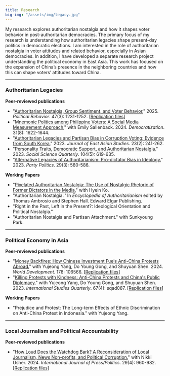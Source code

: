 ```yaml
---
title: Research 
big-img: "/assets/img/legacy.jpg"
---
```


My research explores authoritarian nostalgia and how it shapes voter behavior in post-authoritarian democracies. 
The primary focus of my research is understanding how authoritarian legacies shape present-day politics in democratic elections. I am interested in the role of authoritarian nostalgia in voter attitudes and related behavior, especially in Asian democracies. In addition, I have developed a separate research project understanding the political economy in East Asia. This work has focused on the expansion of China’s presence in the neighboring countries and how this can shape voters’ attitudes toward China.

----------------------

### Authoritarian Legacies
**Peer-reviewed publications**
   - "[Authoritarian Nostalgia, Group Sentiment, and Voter Behavior.](https://doi.org/10.1007/s11109-024-09987-x)" 2025. *Political Behavior*. 47(3): 1231-1252. [[Replication files](https://doi.org/10.7910/DVN/WEJEGG)]
   - "[Mnemonic Politics among Philippine Voters: A Social Media Measurement Approach.](https://doi.org/10.1080/13510347.2024.2333939)" with Emily Sallenback. 2024. *Democratization*. 31(8): 1622-1644. 
   - "[Authoritarian Legacies and Partisan Bias in Corruption Voting: Evidence from South Korea.](https://doi.org/10.1017/jea.2023.5)" 2023. *Journal of East Asian Studies*. 23(2): 241-262.
   - "[Personality Traits, Democratic Support, and Authoritarian Nostalgia.](https://doi.org/10.1111/ssqu.13286)" 2023. *Social Science Quarterly*. 104(5): 619-635. 
   - "[Alternative Legacies of Authoritarianism: Pro-dictator Bias in Ideology.](https://doi.org/10.1177/13540688221083559)" 2023. *Party Politics*. 29(3): 580-586. 

**Working Papers**
   - "[Pixelated Authoritarian Nostalgia: The Use of Nostalgic Rhetoric of Former Dictators in the Media.](http://sanghoonkimleffingwell.org/pixelated/)" with Hyein Ko.
   - "Authoritarian Nostalgia.'' In *Encyclopedia of Authoritarianism* edited by Thomas Ambrosio and Stephen Hall. Edward Elgar Publishing. 
   - "Right in the Past, Left in the Present?: Ideological Orientation and Political Nostalgia."
   - "Authoritarian Nostalgia and Partisan Attachment." with Sunkyoung Park.

----------------------

### Political Economy in Asia
**Peer-reviewed publications**
  - "[Money Backfires: How Chinese Investment Fuels Anti-China Protests Abroad.](https://doi.org/10.1016/j.worlddev.2024.106566)" with Yujeong Yang, Do Young Gong, and Shuyuan Shen. 2024. *World Development*. 178: 106566. [[Replication files](https://dataverse.harvard.edu/dataset.xhtml?persistentId=doi:10.7910/DVN/CH7JHS)]
  - "[Killing Protests with Kindness: Anti-China Protests and China's Public Diplomacy.](https://doi.org/10.1093/isq/sqad087)" with Yujeong Yang, Do Young Gong, and Shuyuan Shen. 2023. *International Studies Quarterly*. 67(4): sqad087. [[Replication files](https://dataverse.harvard.edu/dataverse/isq.)]

**Working Papers**
   - "Prejudice and Protest: The Long-term Effects of Ethnic Discrimination on Anti-China Protest in Indonesia." with Yujeong Yang.

----------------------

### Local Journalism and Political Accountability
**Peer-reviewed publications**
  - "[How Loud Does the Watchdog Bark? A Reconsideration of Local Journalism, News Non-profits, and Political Corruption.](https://doi.org/10.1177/19401612231186939)" with Nikki Usher. 2024. *International Journal of Press/Politics*. 29(4): 960-982. [[Replication files](https://doi.org/10.7910/DVN/2MQXWR)]
